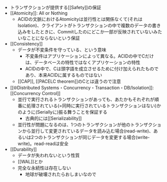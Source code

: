 - トランザクションが提供する[[Safety]]の保証
- [[Atomicity]]: All or Nothing
	- ACIDの文脈におけるAtomicityは並行性とは関係なくて(それはIsolation)、クライアントがトランザクションの中で複数のデータの書き込みをしたときに、Commitしたのにどこか一部が反映されていないみたいなことにならないという保証
- [[Consistency]]
	- データが不変条件を守っている、という意味
		- 不変条件はアプリケーションによって異なる。ACIDの中でCだけは、データベースの特性ではなくアプリケーションの特性
		- ACIDの中で、Cは頭字語を成立させるために付け加えられたものであり、本来ACIDに属するものではない
	- [[CAP]], [[PACELC theorem]]のCとは違うので注意
- [[🌐Distributed Systems・Concurrency・Transaction・DB/Isolation]]: [[Concurrency Control]]
	- 並行で実行されるトランザクションがあっても、あたかもそれぞれが順番に処理されている(=同時に実行されているトランザクションはない)かのように(Seriallyに)振る舞うことを保証する
		- 古典的には[[Serializability]]
	- 並行性が問題になるのは、1つのトランザクションが他のトランザクションから並行して変更されているデータを読み込む場合(read-write)、あるいは2つのトランザクションが同じデータを変更する場合(write-write)。read-readは安全
- [[Durability]]
	- データが失われないという性質
	- [[WAL]]とか
	- 完全な永続性は存在しない
		- 地球が破壊されたらおしまいなので
